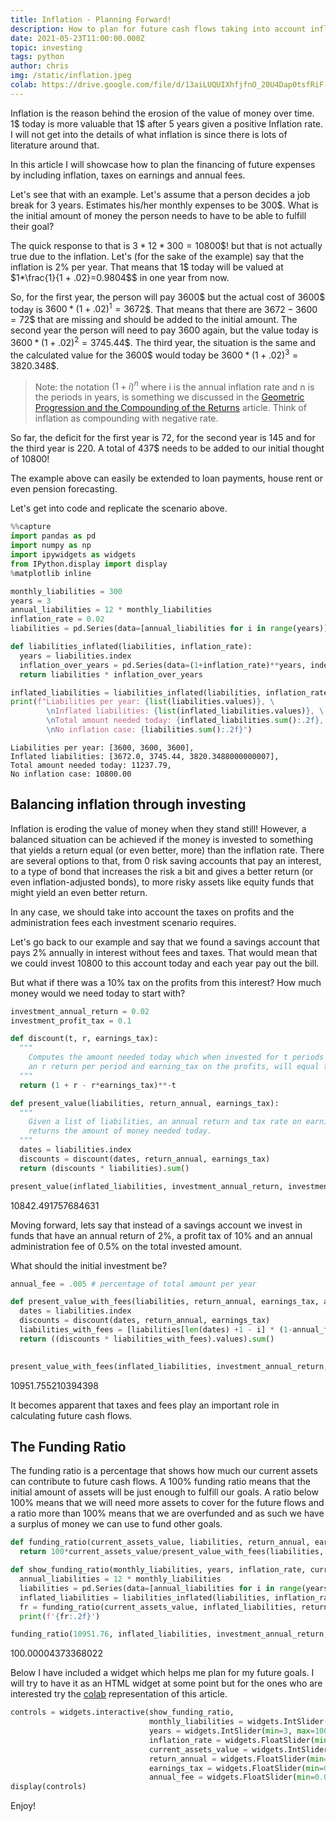 ```yaml
---
title: Inflation - Planning Forward!
description: How to plan for future cash flows taking into account inflation, taxes and fees.
date: 2021-05-23T11:00:00.000Z
topic: investing
tags: python
author: chris
img: /static/inflation.jpeg
colab: https://drive.google.com/file/d/13aiLUQUIXhfjfnO_20U4Dap0tsfRiF-B/view?usp=sharing
---
```


Inflation is the reason behind the erosion of the value of money over time. 1\$ today is more valuable that 1\$ after 5 years given a positive Inflation rate. I will not get into the details of what inflation is since there is lots of literature around that.

In this article I will showcase how to plan the financing of future expenses by including inflation, taxes on earnings and annual fees.

Let's see that with an example. Let's assume that a person decides a job break for 3 years. Estimates his/her monthly expenses to be 300\$. What is the initial amount of money the person needs to have to be able to fulfill their goal?

The quick response to that is $3 * 12 * 300 = 10800$\$! but that is not actually true due to the inflation. Let's (for the sake of the example) say that the inflation is 2% per year. That means that 1\$ today will be valued at $1*\frac{1}{1 + .02}=0.9804$\$ in one year from now.

So, for the first year, the person will pay 3600\$ but the actual cost of 3600\$ today is $3600*(1+.02)^1 =3672$\$. That means that there are $3672-3600=72$\$ that are missing and should be added to the initial amount. The second year the person will need to pay 3600 again, but the value today is $3600*(1+.02)^2=3745.44$\$. The third year, the situation is the same and the calculated value for the 3600\$ would today be $3600*(1+.02)^3=3820.348$\$.

> Note: the notation $(1+i)^n$ where i is the annual inflation rate and n is the periods in years, is something we discussed in the [Geometric Progression and the Compounding of the Returns](/post/geometric-progression-and-compounding-of-returns) article. Think of inflation as compounding with negative rate.

So far, the deficit for the first year is 72, for the second year is 145 and for the third year is 220. A total of 437\$ needs to be added to our initial thought of 10800!

The example above can easily be extended to loan payments, house rent or even pension forecasting.

Let's get into code and replicate the scenario above.


```python
%%capture
import pandas as pd
import numpy as np
import ipywidgets as widgets
from IPython.display import display
%matplotlib inline
```

```python
monthly_liabilities = 300
years = 3
annual_liabilities = 12 * monthly_liabilities
inflation_rate = 0.02
liabilities = pd.Series(data=[annual_liabilities for i in range(years)], index=[i+1 for i in range(years)])

def liabilities_inflated(liabilities, inflation_rate):
  years = liabilities.index
  inflation_over_years = pd.Series(data=(1+inflation_rate)**years, index=years)
  return liabilities * inflation_over_years

inflated_liabilities = liabilities_inflated(liabilities, inflation_rate)
print(f"Liabilities per year: {list(liabilities.values)}, \
        \nInflated liabilities: {list(inflated_liabilities.values)}, \
        \nTotal amount needed today: {inflated_liabilities.sum():.2f}, \
        \nNo inflation case: {liabilities.sum():.2f}")
```

    Liabilities per year: [3600, 3600, 3600],         
    Inflated liabilities: [3672.0, 3745.44, 3820.3488000000007],         
    Total amount needed today: 11237.79,         
    No inflation case: 10800.00


## Balancing inflation through investing

Inflation is eroding the value of money when they stand still! However, a balanced situation can be achieved if the money is invested to something that yields a return equal (or even better, more) than the inflation rate. There are several options to that, from 0 risk saving accounts that pay an interest, to a type of bond that increases the risk a bit and gives a better return (or even inflation-adjusted bonds), to more risky assets like equity funds that might yield an even better return.

In any case, we should take into account the taxes on profits and the administration fees each investment scenario requires.

Let's go back to our example and say that we found a savings account that pays 2% annually in interest without fees and taxes. That would mean that we could invest 10800 to this account today and each year pay out the bill.

But what if there was a 10% tax on the profits from this interest? How much money would we need today to start with?

```python
investment_annual_return = 0.02
investment_profit_tax = 0.1
```

```python
def discount(t, r, earnings_tax):
  """
    Computes the amount needed today which when invested for t periods with
    an r return per period and earning_tax on the profits, will equal to 1$  
  """
  return (1 + r - r*earnings_tax)**-t 

def present_value(liabilities, return_annual, earnings_tax):
  """
    Given a list of liabilities, an annual return and tax rate on earnings,
    returns the amount of money needed today.
  """
  dates = liabilities.index
  discounts = discount(dates, return_annual, earnings_tax)
  return (discounts * liabilities).sum()
```

```python
present_value(inflated_liabilities, investment_annual_return, investment_profit_tax)
```
  10842.491757684631


Moving forward, lets say that instead of a savings account we invest in funds that have an annual return of 2%, a profit tax of 10% and an annual administration fee of 0.5% on the total invested amount.

What should the initial investment be?

```python
annual_fee = .005 # percentage of total amount per year
```

```python
def present_value_with_fees(liabilities, return_annual, earnings_tax, annual_fee):
  dates = liabilities.index
  discounts = discount(dates, return_annual, earnings_tax)
  liabilities_with_fees = [liabilities[len(dates) +1 - i] * (1-annual_fee)**-i for i in list(dates)[::-1]]
  return ((discounts * liabilities_with_fees).values).sum()
  
```

```python
present_value_with_fees(inflated_liabilities, investment_annual_return, investment_profit_tax, annual_fee)
```
  10951.755210394398

It becomes apparent that taxes and fees play an important role in calculating future cash flows.

## The Funding Ratio

The funding ratio is a percentage that shows how much our current assets can contribute to future cash flows. A 100% funding ratio means that the initial amount of assets will be just enough to fulfill our goals. A ratio below 100% means that we will need more assets to cover for the future flows and a ratio more than 100% means that we are overfunded and as such we have a surplus of money we can use to fund other goals.


```python
def funding_ratio(current_assets_value, liabilities, return_annual, earnings_tax, annual_fee):
  return 100*current_assets_value/present_value_with_fees(liabilities, return_annual, earnings_tax, annual_fee)

def show_funding_ratio(monthly_liabilities, years, inflation_rate, current_assets_value, return_annual, earnings_tax, annual_fee):
  annual_liabilities = 12 * monthly_liabilities
  liabilities = pd.Series(data=[annual_liabilities for i in range(years)], index=[i+1 for i in range(years)])
  inflated_liabilities = liabilities_inflated(liabilities, inflation_rate)
  fr = funding_ratio(current_assets_value, inflated_liabilities, return_annual, earnings_tax, annual_fee)
  print(f'{fr:.2f}')
```

```python
funding_ratio(10951.76, inflated_liabilities, investment_annual_return, investment_profit_tax, annual_fee)
```
  100.00004373368022


Below I have included a widget which helps me plan for my future goals. I will try to have it as an HTML widget at some point but for the ones who are interested try the [colab](https://drive.google.com/file/d/13aiLUQUIXhfjfnO_20U4Dap0tsfRiF-B/view?usp=sharing) representation of this article. 

```python
controls = widgets.interactive(show_funding_ratio,
                               monthly_liabilities = widgets.IntSlider(min=100, max=100000, step=100, value=300),
                               years = widgets.IntSlider(min=3, max=100, step=1, value=3),
                               inflation_rate = widgets.FloatSlider(min=0.01, max=0.3, step=.01, value=.02),
                               current_assets_value = widgets.IntSlider(min=10000, max=30000000, step=1000, value=10800),
                               return_annual = widgets.FloatSlider(min=0.01, max=0.2, step=.01, value=.08),
                               earnings_tax = widgets.FloatSlider(min=0.1, max=.5, step=.02, value=.3),
                               annual_fee = widgets.FloatSlider(min=0.01, max=.05, step=.01, value=.03))
display(controls)
```

Enjoy!
